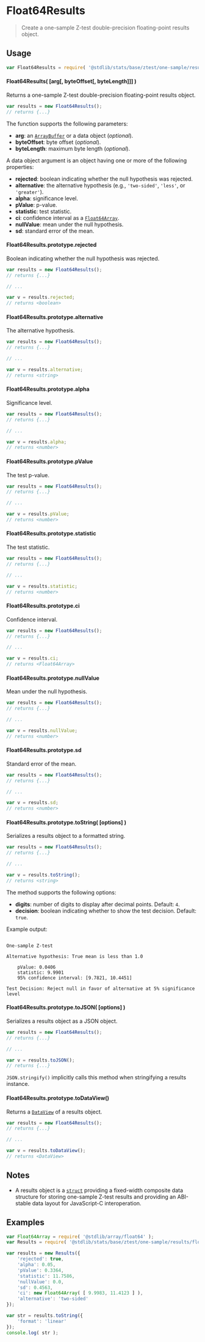 <!--

@license Apache-2.0

Copyright (c) 2025 The Stdlib Authors.

Licensed under the Apache License, Version 2.0 (the "License");
you may not use this file except in compliance with the License.
You may obtain a copy of the License at

   http://www.apache.org/licenses/LICENSE-2.0

Unless required by applicable law or agreed to in writing, software
distributed under the License is distributed on an "AS IS" BASIS,
WITHOUT WARRANTIES OR CONDITIONS OF ANY KIND, either express or implied.
See the License for the specific language governing permissions and
limitations under the License.

-->

# Float64Results

> Create a one-sample Z-test double-precision floating-point results object.

<!-- Section to include introductory text. Make sure to keep an empty line after the intro `section` element and another before the `/section` close. -->

<section class="intro">

</section>

<!-- /.intro -->

<!-- Package usage documentation. -->

<section class="usage">

## Usage

```javascript
var Float64Results = require( '@stdlib/stats/base/ztest/one-sample/results/float64' );
```

#### Float64Results( \[arg\[, byteOffset\[, byteLength]]] )

Returns a one-sample Z-test double-precision floating-point results object.

```javascript
var results = new Float64Results();
// returns {...}
```

The function supports the following parameters:

-   **arg**: an [`ArrayBuffer`][@stdlib/array/buffer] or a data object (_optional_).
-   **byteOffset**: byte offset (_optional_).
-   **byteLength**: maximum byte length (_optional_).

A data object argument is an object having one or more of the following properties:

-   **rejected**: boolean indicating whether the null hypothesis was rejected.
-   **alternative**: the alternative hypothesis (e.g., `'two-sided'`, `'less'`, or `'greater'`).
-   **alpha**: significance level.
-   **pValue**: p-value.
-   **statistic**: test statistic.
-   **ci**: confidence interval as a [`Float64Array`][@stdlib/array/float64].
-   **nullValue**: mean under the null hypothesis.
-   **sd**: standard error of the mean.

#### Float64Results.prototype.rejected

Boolean indicating whether the null hypothesis was rejected.

```javascript
var results = new Float64Results();
// returns {...}

// ...

var v = results.rejected;
// returns <boolean>
```

#### Float64Results.prototype.alternative

The alternative hypothesis.

```javascript
var results = new Float64Results();
// returns {...}

// ...

var v = results.alternative;
// returns <string>
```

#### Float64Results.prototype.alpha

Significance level.

```javascript
var results = new Float64Results();
// returns {...}

// ...

var v = results.alpha;
// returns <number>
```

#### Float64Results.prototype.pValue

The test p-value.

```javascript
var results = new Float64Results();
// returns {...}

// ...

var v = results.pValue;
// returns <number>
```

#### Float64Results.prototype.statistic

The test statistic.

```javascript
var results = new Float64Results();
// returns {...}

// ...

var v = results.statistic;
// returns <number>
```

#### Float64Results.prototype.ci

Confidence interval.

```javascript
var results = new Float64Results();
// returns {...}

// ...

var v = results.ci;
// returns <Float64Array>
```

#### Float64Results.prototype.nullValue

Mean under the null hypothesis.

```javascript
var results = new Float64Results();
// returns {...}

// ...

var v = results.nullValue;
// returns <number>
```

#### Float64Results.prototype.sd

Standard error of the mean.

```javascript
var results = new Float64Results();
// returns {...}

// ...

var v = results.sd;
// returns <number>
```

#### Float64Results.prototype.toString( \[options] )

Serializes a results object to a formatted string.

```javascript
var results = new Float64Results();
// returns {...}

// ...

var v = results.toString();
// returns <string>
```

The method supports the following options:

-   **digits**: number of digits to display after decimal points. Default: `4`.
-   **decision**: boolean indicating whether to show the test decision. Default: `true`.

Example output:

```text

One-sample Z-test

Alternative hypothesis: True mean is less than 1.0

    pValue: 0.0406
    statistic: 9.9901
    95% confidence interval: [9.7821, 10.4451]

Test Decision: Reject null in favor of alternative at 5% significance level

```

#### Float64Results.prototype.toJSON( \[options] )

Serializes a results object as a JSON object.

```javascript
var results = new Float64Results();
// returns {...}

// ...

var v = results.toJSON();
// returns {...}
```

`JSON.stringify()` implicitly calls this method when stringifying a results instance.

#### Float64Results.prototype.toDataView()

Returns a [`DataView`][@stdlib/array/dataview] of a results object.

```javascript
var results = new Float64Results();
// returns {...}

// ...

var v = results.toDataView();
// returns <DataView>
```

</section>

<!-- /.usage -->

<!-- Package usage notes. Make sure to keep an empty line after the `section` element and another before the `/section` close. -->

<section class="notes">

## Notes

-   A results object is a [`struct`][@stdlib/dstructs/struct] providing a fixed-width composite data structure for storing one-sample Z-test results and providing an ABI-stable data layout for JavaScript-C interoperation.

</section>

<!-- /.notes -->

<!-- Package usage examples. -->

<section class="examples">

## Examples

<!-- eslint no-undef: "error" -->

```javascript
var Float64Array = require( '@stdlib/array/float64' );
var Results = require( '@stdlib/stats/base/ztest/one-sample/results/float64' );

var results = new Results({
    'rejected': true,
    'alpha': 0.05,
    'pValue': 0.3364,
    'statistic': 11.7586,
    'nullValue': 0.0,
    'sd': 0.4563,
    'ci': new Float64Array( [ 9.9983, 11.4123 ] ),
    'alternative': 'two-sided'
});

var str = results.toString({
    'format': 'linear'
});
console.log( str );
```

</section>

<!-- /.examples -->

<!-- Section to include cited references. If references are included, add a horizontal rule *before* the section. Make sure to keep an empty line after the `section` element and another before the `/section` close. -->

<section class="references">

</section>

<!-- /.references -->

<!-- Section for related `stdlib` packages. Do not manually edit this section, as it is automatically populated. -->

<section class="related">

</section>

<!-- /.related -->

<!-- Section for all links. Make sure to keep an empty line after the `section` element and another before the `/section` close. -->

<section class="links">

[@stdlib/dstructs/struct]: https://github.com/stdlib-js/dstructs-struct

[@stdlib/array/dataview]: https://github.com/stdlib-js/array-dataview

[@stdlib/array/float64]: https://github.com/stdlib-js/array-float64

[@stdlib/array/buffer]: https://github.com/stdlib-js/array-buffer

</section>

<!-- /.links -->
